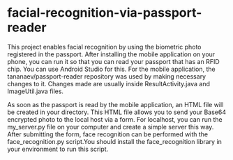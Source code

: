 # facial-recognition-via-passport-reader

This project enables facial recognition by using the biometric photo registered in the passport. After installing the mobile application on your phone, you can run it so that you can read your passport that has an RFID chip. You can use Android Studio for this. For the mobile application, the tananaev/passport-reader repository was used by making necessary changes to it. Changes made are usually inside ResultActivity.java and ImageUtil.java files.
 
As soon as the passport is read by the mobile application, an HTML file will be created in your directory. This HTML file allows you to send your Base64 encrypted photo to the local host via a form. For localhost, you can run the my_server.py file on your computer and create a simple server this way. After submitting the form, face recognition can be performed with the face_recognition.py script.You should install the face_recognition library in your environment to run this script.
